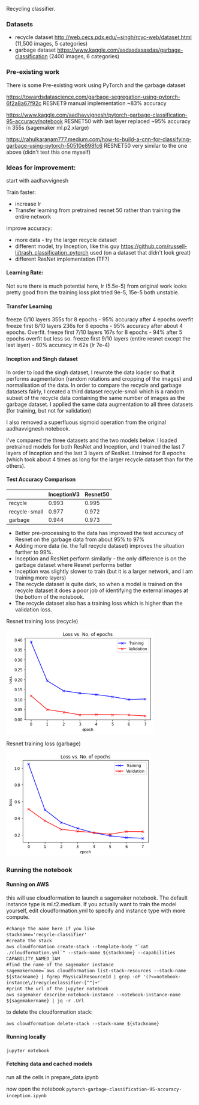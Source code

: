 Recycling classifier.

### Datasets
* recycle dataset http://web.cecs.pdx.edu/~singh/rcyc-web/dataset.html      (11,500 images, 5 categories)
* garbage dataset https://www.kaggle.com/asdasdasasdas/garbage-classification   (2400 images, 6 categories)

### Pre-existing work
There is some Pre-existing work using PyTorch and the garbage dataset 

https://towardsdatascience.com/garbage-segregation-using-pytorch-6f2a8a67f92c
    RESNET9 manual implementation  ~83% accuracy
    
https://www.kaggle.com/aadhavvignesh/pytorch-garbage-classification-95-accuracy/notebook
    RESNET50 with last layer replaced ~95% accuracy in 355s (sagemaker ml.p2.xlarge)
    
https://rahulkaranam777.medium.com/how-to-build-a-cnn-for-classifying-garbage-using-pytorch-50510e898fc6
    RESNET50 very similar to the one above (didn't test this one myself)
    

    
### Ideas for improvement:

start with aadhavvignesh

Train faster:
* increase lr
* Transfer learning from pretrained resnet 50 rather than training the entire network

improve accuracy:
* more data - try the larger recycle dataset
* different model, try Inception, like this guy https://github.com/russell-li/trash_classification_pytorch used (on a dataset that didn't look great)
* different ResNet implementation (TF?)


####  Learning Rate:
Not sure there is much potential here, lr (5.5e-5) from original work looks pretty good from the training loss plot
tried 9e-5, 15e-5 both unstable.


#### Transfer Learning
freeze 0/10 layers 355s for 8 epochs - 95% accuracy after 4 epochs overfit 
freeze first 6/10 layers 236s for 8 epochs - 95% accuracy after about 4 epochs.  Overfit.
freeze first 7/10 layers 167s for 8 epochs - 94% after 5 epochs overfit but less so.
freeze first 9/10 layers (entire resnet except the last layer) - 80% accuracy in 62s (lr 7e-4)


#### Inception and Singh dataset
In order to load the singh dataset, I rewrote the data loader so that it performs augmentation (random rotations and cropping of the images) and normalisation of the data.  In order to compare the recycle and garbage datasets fairly, I created a third dataset recycle-small which is a random subset of the recycle data containing the same number of images as the garbage dataset.  I applied the same data augmentation to all three datasets (for training, but not for validation)

I also removed a superfluous sigmoid operation from the original aadhavvignesh notebook.

I've compared the three datasets and the two models below.  I loaded pretrained models for both ResNet and Inception, and I trained the last 7 layers of Inception and the last 3 layers of ResNet.  I trained for 8 epochs (which took about 4 times as long for the larger recycle dataset than for the others).


#### Test Accuracy Comparison

|               | InceptionV3 | Resnet50 |
| ------------- | ----------- | -------- |
| recycle       | 0.993       | 0.995    |
| recycle-small | 0.977       | 0.972    |
| garbage       | 0.944       | 0.973    |


* Better pre-processing to the data has improved the test accuracy of Resnet on the garbage data from about 95% to 97%
* Adding more data (ie. the full recycle dataset) improves the situation further to 99%.
* Inception and ResNet perform similarly - the only difference is on the garbage dataset where Resnet performs better
* Inception was slightly slower to train (but it is a larger network, and I am training more layers)
* The recycle dataset is quite dark, so when a model is trained on the recycle dataset it does a poor job of identifying the external images at the bottom of the notebook.
* The recycle dataset also has a training loss which is higher than the validation loss.


Resnet training loss (recycle)

![recycle](diagrams/recycle-resnet-3-loss.png)


Resnet training loss (garbage)

![rgarbage](diagrams/garbage-resnet-3-loss.png)

### Running the notebook

#### Running on AWS

this will use cloudformation to launch a sagemaker notebook.  The default instance type is ml.t2.medium.  If you actually want to train the model yourself, edit cloudformation.yml to specify and instance type with more compute.

```
#change the name here if you like
stackname='recycle-classifier'
#create the stack
aws cloudformation create-stack --template-body "`cat ./cloudformation.yml`" --stack-name ${stackname} --capabilities CAPABILITY_NAMED_IAM
#find the name of the sagemaker instance
sagemakername=`aws cloudformation list-stack-resources --stack-name ${stackname} | fgrep PhysicalResourceId | grep -oP '(?<=notebook-instance\/)recycleclassifier-[^"]+'`
#print the url of the jupyter notebook
aws sagemaker describe-notebook-instance --notebook-instance-name ${sagemakername} | jq -r .Url
```

to delete the cloudformation stack:
```
aws cloudformation delete-stack --stack-name ${stackname} 
```

#### Running locally

```jupyter notebook```

#### Fetching data and cached models

run all the cells in prepare_data.ipynb

now open the notebook ```pytorch-garbage-classification-95-accuracy-inception.ipynb```

